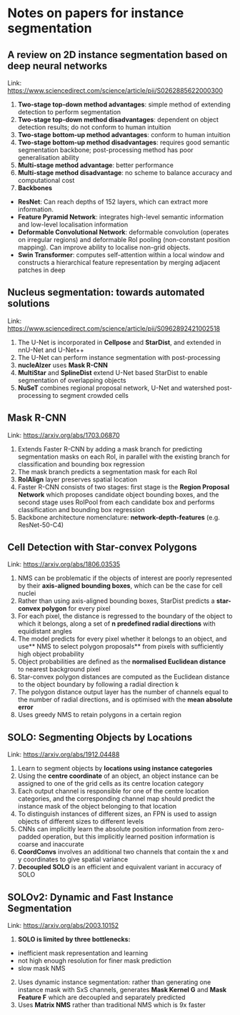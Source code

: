 # Notes on papers for instance segmentation

## A review on 2D instance segmentation based on deep neural networks
Link: https://www.sciencedirect.com/science/article/pii/S0262885622000300
1. **Two-stage top-down method advantages**: simple method of extending detection to perform segmentation
2. **Two-stage top-down method disadvantages**: dependent on object detection results; do not conform to human intuition
3. **Two-stage bottom-up method advantages**: conform to human intuition
4. **Two-stage bottom-up method disadvantages**: requires good semantic segmentation backbone; post-processing method has poor generalisation ability
5. **Multi-stage method advantage**: better performance
6. **Multi-stage method disadvantage**: no scheme to balance accuracy and computational cost
7. **Backbones**
* **ResNet**: Can reach depths of 152 layers, which can extract more information. 
* **Feature Pyramid Network**: integrates high-level semantic information and low-level localisation information
* **Deformable Convolutional Network**: deformable convolution (operates on irregular regions) and deformable RoI pooling (non-constant position mapping). Can improve ability to localise non-grid objects.
* **Swin Transformer**: computes self-attention within a local window and constructs a hierarchical feature representation by merging adjacent patches in deep

## Nucleus segmentation: towards automated solutions
Link: https://www.sciencedirect.com/science/article/pii/S0962892421002518
1. The U-Net is incorporated in **Cellpose** and **StarDist**, and extended in nnU-Net and U-Net++
2. The U-Net can perform instance segmentation with post-processing
3. **nucleAIzer** uses **Mask R-CNN**
4. **MultiStar** and **SplineDist** extend U-Net based StarDist to enable segmentation of overlapping objects
5. **NuSeT** combines regional proposal network, U-Net and watershed post-processing to segment crowded cells

## Mask R-CNN
Link: https://arxiv.org/abs/1703.06870
1. Extends Faster R-CNN by adding a mask branch for predicting segmentation masks on each RoI, in parallel with the existing branch for classification and bounding box regression
2. The mask branch predicts a segmentation mask for each RoI
3. **RoIAlign** layer preserves spatial location
4. Faster R-CNN consists of two stages: first stage is the **Region Proposal Network** which proposes candidate object bounding boxes, and the second stage uses RoIPool from each candidate box and performs classification and bounding box regression
5. Backbone architecture nomenclature: **network-depth-features** (e.g. ResNet-50-C4) 

## Cell Detection with Star-convex Polygons
Link: https://arxiv.org/abs/1806.03535
1. NMS can be problematic if the objects of interest are poorly represented by their **axis-aligned bounding boxes**, which can be the case for cell nuclei
2. Rather than using axis-aligned bounding boxes, StarDist predicts a **star-convex polygon** for every pixel
3. For each pixel, the distance is regressed to the boundary of the object to which it belongs, along a set of **n predefined radial directions** with equidistant angles
4. The model predicts for every pixel whether it belongs to an object, and use** NMS to select polygon proposals** from pixels with sufficiently high object probability
5. Object probabilities are defined as the **normalised Euclidean distance** to nearest background pixel
6. Star-convex polygon distances are computed as the Euclidean distance to the object boundary by following a radial direction k
7. The polygon distance output layer has the number of channels equal to the number of radial directions, and is optimised with the **mean absolute error** 
8. Uses greedy NMS to retain polygons in a certain region

## SOLO: Segmenting Objects by Locations
Link: https://arxiv.org/abs/1912.04488
1. Learn to segment objects by **locations using instance categories**
2. Using the **centre coordinate** of an object, an object instance can be assigned to one of the grid cells as its centre location category
3. Each output channel is responsible for one of the centre location categories, and the corresponding channel map should predict the instance mask of the object belonging to that location
4. To distinguish instances of different sizes, an FPN is used to assign objects of different sizes to different levels
5. CNNs can implicitly learn the absolute position information from zero-padded operation, but this implicitly learned position information is coarse and inaccurate
6. **CoordConvs** involves an additional two channels that contain the x and y coordinates to give spatial variance
7. **Decoupled SOLO** is an efficient and equivalent variant in accuracy of SOLO

## SOLOv2: Dynamic and Fast Instance Segmentation
Link: https://arxiv.org/abs/2003.10152
1. **SOLO is limited by three bottlenecks:**
* inefficient mask representation and learning
* not high enough resolution for finer mask prediction
* slow mask NMS
2. Uses dynamic instance segmentation: rather than generating one instance mask with SxS channels, generates **Mask Kernel G** and **Mask Feature F** which are decoupled and separately predicted
3. Uses **Matrix NMS** rather than traditional NMS which is 9x faster

